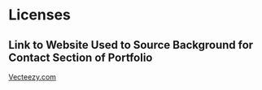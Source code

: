 # Licenses
## Link to Website Used to Source Background for Contact Section of Portfolio 
[Vecteezy.com](https://www.vecteezy.com/?utm_source=vecteezy-download&utm_medium=license-info-pdf&utm_campaign=license-info-document)